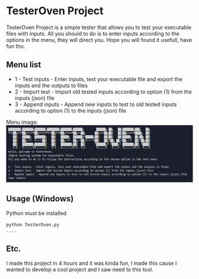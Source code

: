 # TesterOven Project

TesterOven Project is a simple tester that allows you to test your executable files with inputs.
All you should to do is to enter inputs according to the options in the menu, they will direct you.
Hope you will found it usefull, have fun tho.

## Menu list

* 1 - Test inputs - Enter inputs, test your executable file and export the inputs and the outputs to files
* 2 - Import test - Import old tested inputs according to option (1) from the inputs (json) file
* 3 - Append inputs - Append new inputs to test to old tested inputs according to option (1) to the inputs (json) file

Menu image:  
![Menu image](ReadmeStatics/menu.png)

## Usage (Windows)

Python must be installed

```
python TesterOven.py
....
```

## Etc.

I made this project in 4 hours and it was kinda fun, I made this cause I wanted to develop a cool project and I saw need to this tool.
